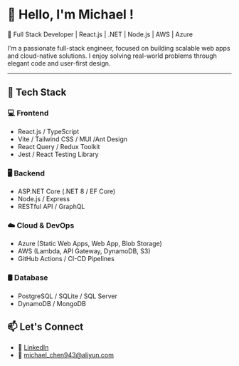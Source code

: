 # 👋 Hello, I'm Michael !

🎯 Full Stack Developer | React.js | .NET | Node.js | AWS | Azure

I'm a passionate full-stack engineer, focused on building scalable web apps and cloud-native solutions. I enjoy solving real-world problems through elegant code and user-first design.

---

## 🧰 Tech Stack

### 💻 Frontend
- React.js / TypeScript
- Vite / Tailwind CSS / MUI /Ant Design
- React Query / Redux Toolkit
- Jest / React Testing Library

### 🖥 Backend
- ASP.NET Core (.NET 8 / EF Core)
- Node.js / Express
- RESTful API / GraphQL

### ☁️ Cloud & DevOps
- Azure (Static Web Apps, Web App, Blob Storage)
- AWS (Lambda, API Gateway, DynamoDB, S3)
- GitHub Actions / CI-CD Pipelines

### 🛢 Database
- PostgreSQL / SQLite / SQL Server
- DynamoDB / MongoDB

## 📫 Let's Connect

- 💼 [LinkedIn](www.linkedin.com/in/michael-chen-sde)
- 📧 michael_chen943@aliyun.com
